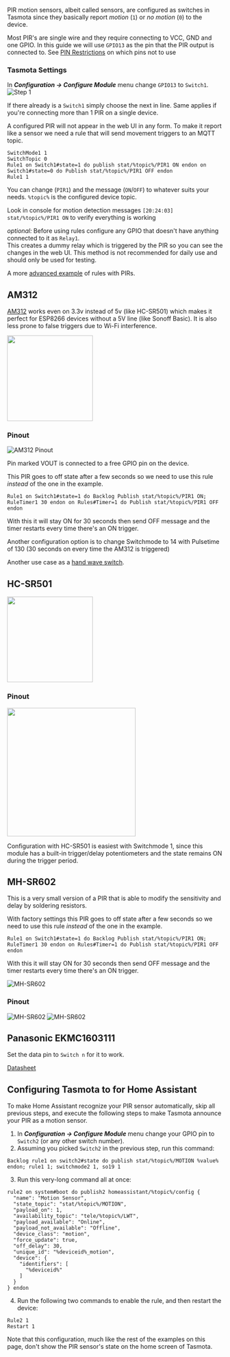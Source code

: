 PIR motion sensors, albeit called sensors, are configured as switches in Tasmota since they basically report _motion_ (`1`) or _no motion_ (`0`) to the device. 

Most PIR's are single wire and they require connecting to VCC, GND and one GPIO. In this guide we will use `GPIO13` as the pin that the PIR output is connected to. See [PIN Restrictions](Peripherals.md#restrictions) on which pins not to use

### Tasmota Settings
In **_Configuration -> Configure Module_** menu change `GPIO13` to `Switch1`.
![Step 1](_media/GPIO13-switch.png)

If there already is a `Switch1` simply choose the next in line. Same applies if you're connecting more than 1 PIR on a single device.

A configured PIR will not appear in the web UI in any form. To make it report like a sensor we need a rule that will send movement triggers to an MQTT topic.

```console
SwitchMode1 1
SwitchTopic 0
Rule1 on Switch1#state=1 do publish stat/%topic%/PIR1 ON endon on Switch1#state=0 do Publish stat/%topic%/PIR1 OFF endon
Rule1 1
```
You can change (`PIR1`) and the message (`ON`/`OFF`) to whatever suits your needs. `%topic%` is the configured device topic.

Look in console for motion detection messages ```[20:24:03] stat/%topic%/PIR1 ON``` to verify everything is working

_optional:_
Before using rules configure any GPIO that doesn't have anything connected to it as `Relay1`.    
This creates a dummy relay which is triggered by the PIR so you can see the changes in the web UI. This method is not recommended for daily use and should only be used for testing.

A more [advanced example](Rules#auto-off-motion-sense-switch) of rules with PIRs.

## AM312 

[AM312](http://www.image.micros.com.pl/_dane_techniczne_auto/cz%20am312.pdf) works even on 3.3v instead of 5v (like HC-SR501) which makes it perfect for ESP8266 devices without a 5V line (like Sonoff Basic). It is also less prone to false triggers due to Wi-Fi interference.

<img src="https://user-images.githubusercontent.com/5904370/67888232-0cf5ce00-fb4d-11e9-85da-379fe70f987a.png?v=4&s=50" width=200></img>

### Pinout
![AM312 Pinout](https://user-images.githubusercontent.com/5904370/67886972-b7b8bd00-fb4a-11e9-90ea-93fd7f5ec972.png)

Pin marked VOUT is connected to a free GPIO pin on the device.


This PIR goes to off state after a few seconds so we need to use this rule *instead* of the one in the example. 
```console
Rule1 on Switch1#state=1 do Backlog Publish stat/%topic%/PIR1 ON; RuleTimer1 30 endon on Rules#Timer=1 do Publish stat/%topic%/PIR1 OFF endon
```
With this it will stay ON for 30 seconds then send OFF message and the timer restarts every time there's an ON trigger.

Another configuration option is to change Switchmode to 14 with Pulsetime of 130 (30 seconds on every time the AM312 is triggered)

Another use case as a [hand wave switch](Project-AM312-and-Sonoff-R2).

## HC-SR501

<img src="https://user-images.githubusercontent.com/5904370/67890781-a32bf300-fb51-11e9-8f84-1413fccc4e78.png" width=200>

### Pinout
<img src="https://user-images.githubusercontent.com/5904370/67890814-b212a580-fb51-11e9-9e7e-35ff669b4d7b.png" width=300>

Configuration with HC-SR501 is easiest with Switchmode 1, since this module has a built-in trigger/delay potentiometers and the state remains ON during the trigger period.

## MH-SR602
This is a very small version of a PIR that is able to modify the sensitivity and delay by soldering resistors.


With factory settings this PIR goes to off state after a few seconds so we need to use this rule *instead* of the one in the example. 
```console
Rule1 on Switch1#state=1 do Backlog Publish stat/%topic%/PIR1 ON; RuleTimer1 30 endon on Rules#Timer=1 do Publish stat/%topic%/PIR1 OFF endon
```
With this it will stay ON for 30 seconds then send OFF message and the timer restarts every time there's an ON trigger.

![MH-SR602](_media/peripherals/MH-SR602.jpg)
### Pinout

![MH-SR602](_media/peripherals/MH-SR602-pinout.png)
![MH-SR602](_media/peripherals/MH-SR602-table.png)

## Panasonic EKMC1603111

Set the data pin to `Switch n` for it to work.

[Datasheet](https://eu.mouser.com/datasheet/2/315/PANA_S_A0004395539_1-2560640.pdf)

## Configuring Tasmota to for Home Assistant

To make Home Assistant recognize your PIR sensor automatically, skip all previous steps, and execute
the following steps to make Tasmota announce your PIR as a motion sensor.

1. In **_Configuration -> Configure Module_** menu change your GPIO pin to `Switch2` (or any other switch number).
2. Assuming you picked `Switch2` in the previous step, run this command:

```console
Backlog rule1 on switch2#state do publish stat/%topic%/MOTION %value% endon; rule1 1; switchmode2 1, so19 1
```

3. Run this very-long command all at once:

```console
rule2 on system#boot do publish2 homeassistant/%topic%/config {
  "name": "Motion Sensor",
  "state_topic": "stat/%topic%/MOTION",
  "payload_on": 1,
  "availability_topic": "tele/%topic%/LWT",
  "payload_available": "Online",
  "payload_not_available": "Offline",
  "device_class": "motion",
  "force_update": true,
  "off_delay": 30,
  "unique_id": "%deviceid%_motion",
  "device": {
    "identifiers": [
      "%deviceid%"
    ]
  }
} endon
```

4. Run the following two commands to enable the rule, and then restart the device:

```console
Rule2 1
Restart 1
```

Note that this configuration, much like the rest of the examples on this page, don't show the PIR sensor's state on the home screen of Tasmota.
